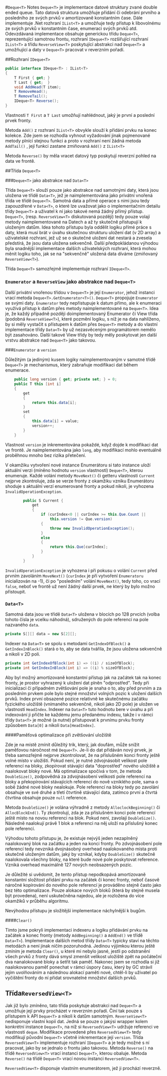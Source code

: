 #`Deque<T>` Notes
`Deque<T>` je implementace datové struktury zvané double ended queue. Tato datová struktura umožňuje přidání či odebrání prvního a posledního ze svých prvků v amortizovaně konstantním čase. Dále implementuje .Net rozhraní `IList<T>` a umožňuje tedy přístup k libovolnému ze svých prvků v konstantním čase, enumeraci svých prvků atd. Odevzdávaná implementace obsahuje generickou třídu `Deque<T>`, reprezentující samotnou frontu, rozhraní `IDeque<T>` rozšiřující rozhraní `IList<T>` a třídu `ReverseView<T>` poskytující abstrakci nad `Deque<T>` a umožňující a daty v `Deque<T>` pracovat v reverzním pořadí.

##Rozhraní `IDeque<T>`
```c#
public interface IDeque<T> : IList<T>
{
    T First { get; }
    T Last { get;  }
    void AddHead(T item);
    T RemoveHead();
    T RemoveTail();
    IDeque<T> Reverse();
}
```

Vlastnosti `T First` a `T Last` umožňují nahlédnout, jaký je první a poslední prvek fronty. 

Metoda `Add()` z rozhraní `IList<T>` obvykle slouží k přidání prvku na konec kolekce. Zde jsem se rozhodla vyhnout vyžadování jinak pojmenované metody plnící stejnou funkci a proto v rozhraní není žádná metoda `AddTail()` , její funkci zastane zmiňovaná `Add()` z `IList<T>`

Metoda `Reverse()` by  měla vracet datový typ poskytují reverzní pohled na data ve frontě.

##Třída `Deque<T>`

###`Deque<T>` jako abstrakce nad `Data<T>`

Třída `Deque<T>` slouží pouze jako abstrakce nad samotnými daty, která jsou uložena ve třídě `Data<T>`, jež je naimplementována jako privátní vnořená třída ve třídě `Deque<T>`. Samotná data a přímé operace s nimi jsou tedy zapouzdřené v `Data<T>`, o které lze uvažovat jako o implementačním detailu třídy `Deque<T>` a uživatel k ní jako takové nemá žádný přímý přístup. `Deque<T>`, (resp. `ReverseView<T>` diskutovaná později) tedy pouze volají metody naimplementované na Datech a až ty skutečně přistupují k uloženým datům. Idea tohoto přístupu byla oddělit logiku přímé práce s daty, která musí brát v úvahu skutečnou strukturu uložení dat (v 2D array) a uživatelské rozhraní, jež už se o skutečné uložení dat nestará a zvesela předstírá, že jsou data uložena sekvenčně. Další předpokládanou výhodou byla snadnější implementace dalších uživatelských rozhraní, která mohou měnit logiku toho, jak se na "sekvenčně" uložená data díváme (zmiňovaný `ReverseView<T>`).

Třída `Deque<T>` samozřejmě implementuje rozhraní `IDeque<T>`.

### `Enumerator` a `ReverseView` jako abstrakce nad `Deque<T>`

Další privátní vnořenou třídou v `Deque<T>` je její `Enumerator`, jehož instanci vrací metoda `Deque<T>.GetEnumerator<T>()`. `Deque<T>` propojuje `Enumerator` se svými daty. `Enumerator` tedy nepřistupuje k datum přímo, ale k enumeraci využívá přístup k datům přes metody naimplementované na `Deque<T>`. Idea je, že každý případně později doimplementovaný Enumerator či View třída (podobná `ReverseView<T>`), které pozmění logiku, s níž je na data nahlíženo, by si měly vystačit s přístupem k datům přes `Deque<T>` metody a do vlastní implementace třídy `Data<T>` by už nezasvěceným programátorem nemělo být zasahováno. Další takové View třídy by tedy měly poskytovat jen další vrstvu abstrakce nad `Deque<T>` jako takovou.

###`Enumerator` a `version`

Důležitým (a jediným) kusem logiky naimplementovaným v samotné třídě `Deque<T>` je mechanismus, který zabraňuje modifikaci dat během enumerace. 

```c#
    public long version { get; private set; } = 0;
    public T this [int i]
    {
        get 
        {
            return this.data[i];
        }
        set 
        {
            this.data[i] = value;
            version++;
        }
    }
```

Vlastnost `version` je inkrementována pokaždé, když dojde k modifikaci dat ve frontě. Je naimplementována jako `long`, aby modifikací mohlo eventuálně proběhnou mnoho bez rizika přetečení.

V okamžiku vytvoření nové instance Enumerátoru si tato instance uloží aktuální verzi (míněno hodnotu `version` vlastnosti) `Deque<T>`, kterou enumeruje. Každé volání metody `MoveNext()` či getteru vlastnosti `Current` nejprve zkontroluje, zda se verze fronty z okamžiku vzniku Enumerátoru shoduje s aktuální verzí enumerované fronty a pokud nikoli, je vyhozena `InvalidOperationException`.

```c#
        public S Current { 
            get
            {
                if (curIndex<0 || curIndex >= this.Que.Count ||
                    this.version != Que.version)
                {
                    throw new InvalidOperationException();
                }
                else
                {
                    return this.Que[curIndex];
                }
            } 
        }
```

`InvalidOperationException` je vyhozena i při pokusu o volání `Current` před prvním zavoláním `MoveNext()` (`curIndex` je při vytvoření `Enumeratoru` inicializován na -1), či po "posledním" volání `MoveNext()`, tedy toho, co vrací `false`, neboť ve frontě už není žádný další prvek, ne který by bylo možno přistoupit.

### `Data<T>`

Samotná data jsou ve třídě `Data<T>` uložena v blocích po 128 prvcích (volba tohoto čísla je vcelku náhodná), sdružených do pole referencí na pole nazvaného `data`.

```c#
private S[][] data = new S[2][];
```

Indexer na `Data<T>` se spolu s metodami `GetIndexOfBlock()` a `GetIndexInBlock()` stará o to, aby se data tvářila, že jsou uložena sekvenčně a nikoli v 2D poli.

```c#
private int GetIndexOfBlock(int i) => ((i) / sizeOfBlock);
private int GetIndexInBlock(int i) => ((i) % sizeOfBlock);
```

Aby byl možný amortizovaně konstantní přístup jak na začátek tak na konec fronty, je prostor vyhrazený k uložení dat plněn "odprostřed". Tedy při inicializaci či případném zvětšování pole je snaha o to, aby před prvním a za posledním prvkem pole bylo stejné množství volných pozic k uložení dalších prvků. Index první obsazené pozice relativně ke skutečnému začátku fyzického uložiště (vnímaného sekvenčně, nikoli jako 2D pole) je uložen ve vlastnosti `HeadIndex`. Indexer na `Data<T>` tuto hodnotu bere v úvahu a při indexování ji přičte ke každému jemu předanému indexu, takže i v rámci třídy `Data<T>` je možné (a nutné) přistupovat k prvnímu prvku fronty způsobem `Data[0]` a nikoli `Data[HeadIndex]`.

 

####Paměťová optimalizace při zvětšování uložiště

Zde je na místě zmínit důležitý trik, který, jak doufám, může snížit paměťovou náročnost mé `Deque<T>`. Je-li do dat přidáván nový prvek, je třeba samozřejmě nejprve zkontrolovat, že na příslušném konci fronty ještě volné místo v uložišti. Pokud není, je nutné zdvojnásobit velikost pole referencí na bloky, zkopírovat stávající data "doprostřed" nového uložiště a naalokovat bloky nové.
Má optimalizace spočívá v tom, že metoda `DoubleSize()`, zodpovědná za zdvojnásobení velikosti pole referencí na bloky a překopírování stávajících referencí do nově vzniklého pole, sama o sobě žádné nové bloky nealokuje. Pole referencí na bloky tedy po zavolání obsahuje ve své druhé a třetí čtvrtině stávající data, zatímco první a čtvrtá čtvrtina obsahuje pouze `null` reference.

Metoda `DoubleSize()` je volána výhradně z metody `AlloclockBeginning()` či `AllocBlockEnd()`. Ty zkontrolují, zda je za příslušném konci pole referencí ještě místo na novou referenci na blok. Pokud není, zavolají `DoubleSize()`. Následně naalokují právě 1 blok a referenci na něj uloží na příslušný konec pole referencí.

Výhodou tohoto přístupu je, že existuje nejvýš jeden nezaplněný naalokovaný blok na začátku a jeden na konci fronty. Po zdvojnásobení pole referencí tedy nevzniká dvojnásobný overhead naalokovaného místa proti skutečně uloženým datům, jaký by vznikal, kdyby `DoubleSize()` skutečně naalokovala všechny bloky, na které bude nové pole poskytovat reference. Vzniká overhead maximálně 127 nových neobsazených pozic.

Je důležité si uvědomit, že tento přístup nepodkopává amortizovaně konstantní složitost přidání prvku na začátek či konec fronty, neboť časově náročné kopírování do nového pole referencí je prováděno stejně často jako bez této optimalizace. Pouze alokace nových bloků (která by stejně musela být provedena), není uskutečněna najedou, ale je rozložena do více okamžiků v průběhu algoritmu.  

Nevýhodou  přístupu je složitější implementace náchylnější k bugům.

####`Clear()`

Tímto jsme pokryli implementaci indexeru a logiku přidávání prvku na začátek a konec fronty (metody `AddBeginning()` a `AddEnd()` ve třídě `Data<T>`). Implementace dalších metod třídy `Data<T>` typicky staví na těchto metodách a není jinak ničím pozoruhodná. Jedinou výjimkou kterou ještě zmíním je metoda `Clear()`, u které mi nebylo jasné, jestli po odstranění všech prvků z fronty dává smysl zmenšit velikost uložiště zpět na počáteční dva nanalokované bloky a šetřit tak paměť. Nakonec jsem se rozhodla si již naalokovanou paměť ponechat v rámci úspory času, který by GC strávil jejím uvolňováním a následnou alokací paměti nové, chtěl-li by uživatel po vyčištění fronty do ní  přidat srovnatelné množství dalších prvků.

## Třída`ReversedView<T>`

Jak již bylo zmíněno, tato třída poskytuje abstrakci nad `Deque<T>` a umožňuje její prvky procházet v reverzním pořadí. Činí tak pouze s přístupem k API `Deque<T>` a nikoli k datům samotným. `ReverseView<T>` nedisponuje vlastní kopií dat. Jedná se pouze o jakýsi wrapper kolem konkrétní instance `Deque<T>`, na níž si `ReversedView<T>` udržuje referenci ve vlastnosti `deque`. Modifikace provedené přes `ReversedView<T>` tedy modifikují původní `Deque<T>` včetně inkrementace její `version`. Třída `ReversedView<T>` implementuje rozhraní `IDeque<T>` a je tedy možné s ní pracovat, jako by se jednalo o frontu jako takovou. Metoda `Reverse()` na třídě `ReversedView<T>` vrací instanci `Deque<T>`, kterou obaluje. Metoda `Reverse()` na třídě `Deque<T>` vrací novou instanci `ReversedView<T>`.



`ReversedView<T>` disponuje vlastním enumerátorem, jež ji prochází reverzně.





